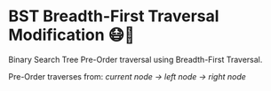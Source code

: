 # BST Breadth-First Traversal Modification 😷🌳

Binary Search Tree Pre-Order traversal using Breadth-First Traversal.

Pre-Order traverses from: *current node -> left node -> right node*
